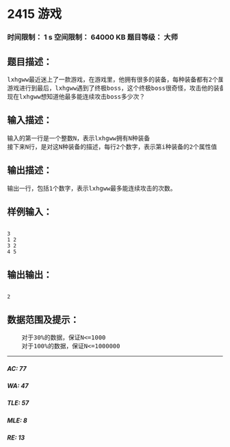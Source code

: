 # 2415 游戏   
### 时间限制： 1 s     空间限制： 64000 KB     题目等级： 大师  
## 题目描述：  

<pre>
lxhgww最近迷上了一款游戏，在游戏里，他拥有很多的装备，每种装备都有2个属性，这些属性的值用[1,10000]之间的数表示。当他使用某种装备时，他只能使用该装备的某一个属性。并且每种装备最多只能使用一次。
游戏进行到最后，lxhgww遇到了终极boss，这个终极boss很奇怪，攻击他的装备所使用的属性值必须从1开始连续递增地攻击，才能对boss产生伤害。也就是说一开始的时候，lxhgww只能使用某个属性值为1的装备攻击boss，然后只能使用某个属性值为2的装备攻击boss，然后只能使用某个属性值为3的装备攻击boss……以此类推。
现在lxhgww想知道他最多能连续攻击boss多少次？
</pre>
  
  
## 输入描述：  

<pre>
输入的第一行是一个整数N，表示lxhgww拥有N种装备
接下来N行，是对这N种装备的描述，每行2个数字，表示第i种装备的2个属性值
</pre>
  
  
## 输出描述：  

<pre>
输出一行，包括1个数字，表示lxhgww最多能连续攻击的次数。
</pre>
  
  
## 样例输入：  

<pre><code>
3
1 2
3 2
4 5
</code></pre>
  
  
## 输出输出：  

<pre><code>
2
</code></pre>
  
  
## 数据范围及提示：  

<pre>
    对于30%的数据，保证N<=1000
    对于100%的数据，保证N<=1000000
</pre>
  
  
***  

##### AC: 77  
##### WA: 47  
##### TLE: 57  
##### MLE: 8  
##### RE: 13  

